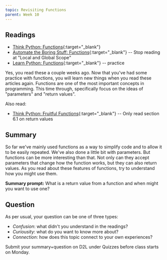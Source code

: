 ```yaml
---
topic: Revisiting Functions
parent: Week 10
---
```


## Readings

* [Think Python: Functions](http://greenteapress.com/thinkpython2/html/thinkpython2004.html){:target="_blank"}
* [Automate the Boring Stuff: Functions](https://automatetheboringstuff.com/chapter3/){:target="_blank"} -- Stop reading at "Local and Global Scope"
* [Learn Python: Functions](https://www.learnpython.org/en/Functions){:target="_blank"} -- practice

Yes, you read these a couple weeks ago. Now that you've had some practice with functions, you will learn new things when you read these articles again. Functions are one of the most important concepts in programming. This time through, specifically focus on the ideas of "parameters" and "return values". 

Also read:

* [Think Python: Fruitful Functions](http://greenteapress.com/thinkpython2/html/thinkpython2007.html){:target="_blank"} -- Only read section 6.1 on return values

## Summary

So far we've mainly used functions as a way to simplify code and to allow it to be easily repeated. We've also done a little bit with parameters. But functions can be more interesting than that. Not only can they accept parameters that change how the function works, but they can also return values. As you read about these features of functions, try to understand how you might use them.

**Summary prompt:** What is a return value from a function and when might you want to use one? 

## Question

As per usual, your question can be one of three types:
* *Confusion*: what didn't you understand in the readings?
* *Curiousity*: what do you want to know more about?
* *Connection*: how does this topic connect to your own experiences?

Submit your summary+question on D2L under Quizzes before class starts on Monday. 



